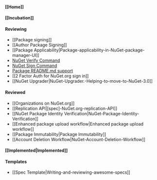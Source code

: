 #### [[Home]]

#### [[Incubation]] 

#### Reviewing
* [[Package signing]]
* [[Author Package Signing]]
* [[Package Applicability|Package-applicability-in-NuGet-package-manager-UI]]
* [NuGet Verify Command](https://github.com/NuGet/Home/wiki/NuGet-Verify-Command)
* [NuGet Sign Command](https://github.com/NuGet/Home/wiki/NuGet-Sign-Command)
* [Package README.md support](Package-README.md-support)
* [[2 Factor Auth for NuGet.org sign in]]
* [[NuGet Upgrader|NuGet-Upgrader.-Helping-to-move-to-NuGet-3.0]]

#### Reviewed
* [[Organizations on NuGet.org]]
* [[Replication API|[spec]-NuGet.org-replication-API]]
* [[NuGet Package Identity Verification|NuGet-Package-Identity-Verification]]
* [[Enhanced package upload workflow|Enhanced package upload workflow]]
* [[Package Immutability|Package Immutability]]
* [[Account Deletion Workflow|NuGet-Account-Deletion-Workflow]]

#### [[Implemented|Implemented]]

#### Templates
* [[Spec Template|Writing-and-reviewing-awesome-specs]]
